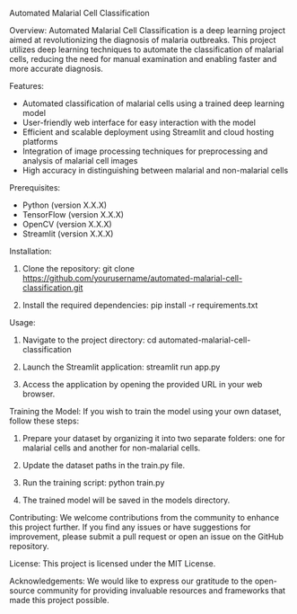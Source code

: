 Automated Malarial Cell Classification

Overview:
Automated Malarial Cell Classification is a deep learning project aimed at revolutionizing the diagnosis of malaria outbreaks. This project utilizes deep learning techniques to automate the classification of malarial cells, reducing the need for manual examination and enabling faster and more accurate diagnosis.

Features:
- Automated classification of malarial cells using a trained deep learning model
- User-friendly web interface for easy interaction with the model
- Efficient and scalable deployment using Streamlit and cloud hosting platforms
- Integration of image processing techniques for preprocessing and analysis of malarial cell images
- High accuracy in distinguishing between malarial and non-malarial cells

Prerequisites:
- Python (version X.X.X)
- TensorFlow (version X.X.X)
- OpenCV (version X.X.X)
- Streamlit (version X.X.X)

Installation:
1. Clone the repository:
   git clone https://github.com/yourusername/automated-malarial-cell-classification.git

2. Install the required dependencies:
   pip install -r requirements.txt

Usage:
1. Navigate to the project directory:
   cd automated-malarial-cell-classification

2. Launch the Streamlit application:
   streamlit run app.py

3. Access the application by opening the provided URL in your web browser.

Training the Model:
If you wish to train the model using your own dataset, follow these steps:

1. Prepare your dataset by organizing it into two separate folders: one for malarial cells and another for non-malarial cells.

2. Update the dataset paths in the train.py file.

3. Run the training script:
   python train.py

4. The trained model will be saved in the models directory.

Contributing:
We welcome contributions from the community to enhance this project further. If you find any issues or have suggestions for improvement, please submit a pull request or open an issue on the GitHub repository.

License:
This project is licensed under the MIT License.

Acknowledgements:
We would like to express our gratitude to the open-source community for providing invaluable resources and frameworks that made this project possible.
